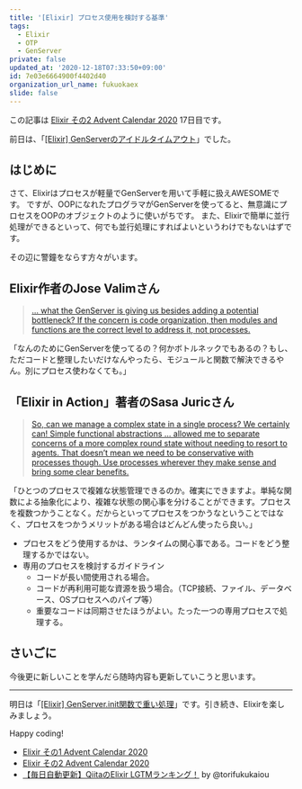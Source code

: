 ```yaml
---
title: '[Elixir] プロセス使用を検討する基準'
tags:
  - Elixir
  - OTP
  - GenServer
private: false
updated_at: '2020-12-18T07:33:50+09:00'
id: 7e03e6664900f4402d40
organization_url_name: fukuokaex
slide: false
---
```

この記事は [Elixir その2 Advent Calendar 2020](https://qiita.com/advent-calendar/2020/elixir2) 17日目です。

前日は、「[[Elixir] GenServerのアイドルタイムアウト](https://qiita.com/mnishiguchi/private/1bcef0e91a413879d79a)」でした。

## はじめに

さて、Elixirはプロセスが軽量でGenServerを用いて手軽に扱えAWESOMEです。
ですが、OOPになれたプログラマがGenServerを使ってると、無意識にプロセスをOOPのオブジェクトのように使いがちです。
また、Elixirで簡単に並行処理ができるといって、何でも並行処理にすればよいというわけでもないはずです。

その辺に警鐘をならす方々がいます。

## Elixir作者のJose Valimさん

> [... what the GenServer is giving us besides adding a potential bottleneck? If the concern is code organization, then modules and functions are the correct level to address it, not processes.](https://elixirforum.com/t/task-start-vs-tasksupervisor/26718/5?u=mnishiguchi)

「なんのためにGenServerを使ってるの？何かボトルネックでもあるの？もし、ただコードと整理したいだけなんやったら、モジュールと関数で解決できるやん。別にプロセス使わなくても。」

## 「Elixir in Action」著者のSasa Juricさん

> [So, can we manage a complex state in a single process? We certainly can! Simple functional abstractions ... allowed me to separate concerns of a more complex round state without needing to resort to agents. That doesn’t mean we need to be conservative with processes though. Use processes wherever they make sense and bring some clear benefits.](https://www.theerlangelist.com/article/spawn_or_not)

「ひとつのプロセスで複雑な状態管理できるのか。確実にできますよ。単純な関数による抽象化により、複雑な状態の関心事を分けることができます。プロセスを複数つかうことなく。だからといってプロセスをつかうなということではなく、プロセスをつかうメリットがある場合はどんどん使ったら良い。」

- プロセスをどう使用するかは、ランタイムの関心事である。コードをどう整理するかではない。
- 専用のプロセスを検討するガイドライン
  - コードが長い間使用される場合。
  - コードが再利用可能な資源を扱う場合。（TCP接続、ファイル、データベース、OSプロセスへのパイプ等）
  - 重要なコードは同期させたほうがよい。たった一つの専用プロセスで処理する。

## さいごに

今後更に新しいことを学んだら随時内容も更新していこうと思います。

---

明日は「[[Elixir] GenServer.init関数で重い処理](https://qiita.com/mnishiguchi/items/c50fed098acd506d9559)」です。引き続き、Elixirを楽しみましょう。

Happy coding!

- [Elixir その1 Advent Calendar 2020](https://qiita.com/advent-calendar/2020/elixir)
- [Elixir その2 Advent Calendar 2020](https://qiita.com/advent-calendar/2020/elixir2)
- [【毎日自動更新】QiitaのElixir LGTMランキング！](https://qiita.com/torifukukaiou/items/1edb3e961acf002478fd) by @torifukukaiou
